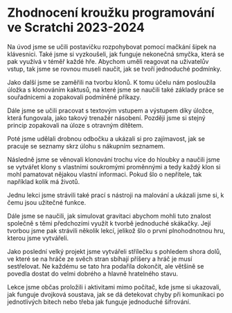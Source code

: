 # Zhodnocení kroužku programování ve Scratchi 2023-2024

Na úvod jsme se učili  postavičku rozpohybovat pomocí mačkání šipek na klávesnici. Také jsme  si vyzkoušeli, jak funguje nekonečná smyčka, která se pak využívá v téměř každé hře. Abychom uměli reagovat na uživatelův vstup, tak jsme se rovnou museli naučit, jak se tvoří jednoduché podmínky.

Jako další jsme se zaměřili na tvorbu klonů. K tomu účelu nám posloužila úložka s klonováním kaktusů, na které jsme se naučili také základy práce se souřadnicemi a zopakovali podmíněné příkazy.

Dále jsme se učili pracovat s textovým vstupem a výstupem díky úložce, která fungovala, jako takový trenažér násobení. Později jsme si stejný princip zopakovali na úloze s otravným dítětem.

Poté jsme udělali drobnou odbočku a ukázali si pro zajímavost, jak se pracuje se seznamy skrz úlohu s nákupním seznamem.

Následně jsme se věnovali klonování trochu více do hloubky a naučili jsme se vytvářet klony s vlastními soukromými proměnnými a tedy každý klon si mohl pamatovat nějakou vlastní informaci. Pokud šlo o nepřítele, tak například kolik má životů.

Jednu lekci jsme strávili také prací s nástroji na malování a ukázali jsme si, k čemu jsou užitečné funkce.

Dále jsme se naučili, jak simulovat gravitaci abychom mohli tuto znalost společně s těmi předchozími využít k tvorbě jednoduché skákačky. Její tvorbou jsme pak strávili několik lekcí, jelikož šlo o první plnohodnotnou hru, kterou jsme vytvářeli.

Jako poslední velký projekt jsme vytvářeli střílečku s pohledem shora dolů, ve které se na hráče ze svěch stran sbíhají příšery a hráč je musí sestřelovat. Ne každému se tato hra podařila dokončit, ale většině se povedla dostat do velmi dobrého a hlavně hratelného stavu.

Lekce jsme občas proložili i aktivitami mimo počítač, kde jsme si ukazovali, jak funguje dvojková soustava, jak se dá detekovat chyby při komunikaci po jednotlivých bitech nebo třeba jak funguje jednoduché šifrování.